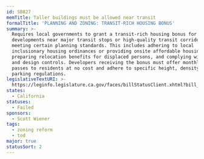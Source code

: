 ```yaml
---
id: SB827
memTitle: Taller buildings must be allowed near transit
formalTitle: 'PLANNING AND ZONING: TRANSIT-RICH HOUSING BONUS'
summary: >-
  Requires local governments to grant a transit-rich housing bonus for
  developments near major transit stops or high-quality transit corridors,
  meeting certain planning standards. This includes adhering to local
  inclusionary housing ordinances or providing onsite affordable housing,
  preparing relocation benefits for displaced persons, and complying with zoning
  and design controls. Developers receiving the bonus must offer monthly transit
  passes to residents at no cost and adhere to specific height, density, and
  parking regulations.
legislativeTextURI: >-
  https://leginfo.legislature.ca.gov/faces/billStatusClient.xhtml?bill_id=201720180SB827
states:
  - California
statuses:
  - Failed
sponsors:
  - Scott Wiener
tags:
  - zoning reform
  - tod
major: true
statusSort: 2
---
```

